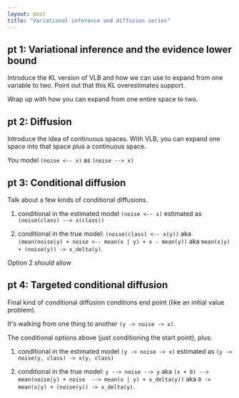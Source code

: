 ```yaml
---
layout: post
title: "Variational inference and diffusion series"
---
```



pt 1: Variational inference and the evidence lower bound
-------------------------------------------------------

Introduce the KL version of VLB and how we can use to expand from one variable to two.
Point out that this KL overestimates support.

Wrap up with how you can expand from one entire space to two.

pt 2: Diffusion
---------------

Introduce the idea of continuous spaces.
With VLB, you can expand one space into that space plus a continuous space.

You model `(noise <-- x)` as `(noise --> x)`

pt 3: Conditional diffusion
---------------------------

Talk about a few kinds of conditional diffusions.

1) conditional in the estimated model `(noise <-- x)` estimated as `(noise(class) --> x(class))`

2) conditional in the true model: `(noise(class) <-- x(y))` aka `(mean(noise|y) + noise <-- mean(x | y) + x - mean(y))` aka `mean(x|y) + (noise(y)) -> x_delta(y)`. 

Option 2 *should* allow  

pt 4: Targeted conditional diffusion
-----------------------------------

Final kind of conditional diffusion conditions end point (like an initial value problem).

It's walking from one thing to another `(y -> noise -> x)`.

The conditional options above (just conditioning the start point), plus:

1) conditional in the estimated model `(y -> noise -> x)` estimated as `(y -> noise(y, class) -> x(y, class)`

2) conditional in the true model: `y --> noise --> y` aka `(x + 0) --> mean(noise|y) + noise  --> mean(x | y) + x_delta(y))` aka `0 -> mean(x|y) + (noise(y)) -> x_delta(y)`.
